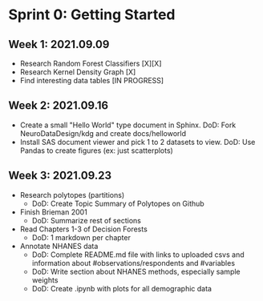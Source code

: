 # Sprint 0: Getting Started

## Week 1: 2021.09.09
- Research Random Forest Classifiers [X][X]
- Research Kernel Density Graph [X]
- Find interesting data tables [IN PROGRESS]

## Week 2: 2021.09.16
- Create a small "Hello World" type document in Sphinx. DoD: Fork NeuroDataDesign/kdg and create docs/helloworld
- Install SAS document viewer and pick 1 to 2 datasets to view. DoD: Use Pandas to create figures (ex: just scatterplots)

## Week 3: 2021.09.23

- Research polytopes (partitions)
  -  DoD: Create Topic Summary of Polytopes on Github
- Finish Brieman 2001
  - DoD: Summarize rest of sections
- Read Chapters 1-3 of Decision Forests
  - DoD: 1 markdown per chapter
- Annotate NHANES data
  - DoD: Complete README.md file with links to uploaded csvs and information about #observations/respondents and #variables
  - DoD: Write section about NHANES methods, especially sample weights
  - DoD: Create .ipynb with plots for all demographic data
